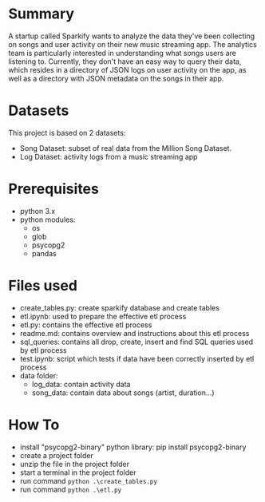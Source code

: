 # Summary

A startup called Sparkify wants to analyze the data they've been collecting on songs and user activity on their new music streaming app. The analytics team is particularly interested in understanding what songs users are listening to. Currently, they don't have an easy way to query their data, which resides in a directory of JSON logs on user activity on the app, as well as a directory with JSON metadata on the songs in their app.

# Datasets
This project is based on 2 datasets:
- Song Dataset: subset of real data from the Million Song Dataset. 
- Log Dataset: activity logs from a music streaming app

# Prerequisites

- python 3.x
- python modules:
  - os
  - glob
  - psycopg2
  - pandas

# Files used
- create_tables.py: create sparkify database and create tables
- etl.ipynb: used to prepare the effective etl process
- etl.py: contains the effective etl process
- readme.md: contains overview and instructions about this etl process
- sql_queries: contains all drop, create, insert and find SQL queries used by etl process
- test.ipynb: script which tests if data have been correctly inserted by etl process 
- data folder:
  - log_data: contain activity data
  - song_data: contain data about songs (artist, duration...)

# How To
- install "psycopg2-binary" python library: pip install psycopg2-binary
- create a project folder
- unzip the file in the project folder
- start a terminal in the project folder
- run command `python .\create_tables.py`
- run command `python .\etl.py`